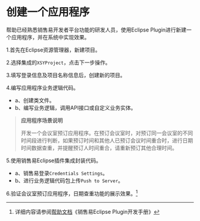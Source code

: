 # 创建一个应用程序

帮助已经熟悉销售易开发者平台功能的研发人员，使用Eclipse Plugin进行新建一个应用程序，并在系统中实现效果。

1.首先在Eclipse资源管理器，新建项目。

2.选择集成的`XSYProject`，点击下一步操作。

3.填写登录信息及项目名称信息后，创建新的项目。

4.编写应用程序业务逻辑代码。

* a、创建类文件。
* b、编写业务逻辑，调用API接口或自定义业务实体。

> **应用程序场景说明**
>
> 开发一个会议室预订应用程序。在预订会议室时，对预订同一会议室的不同时间段进行判断，如果预订时间和其他人已预订会议时间重合时，进行日期时间数据查重，并提醒预订人时间重合，请重新预订其他合理时间。

5.使用销售易Eclipse插件集成封装代码。

* a、销售易登录`Credentials Settings`。
* b、进行业务逻辑代码包上传`Push to Server`。

6.验证会议室预订应用程序，日期查重功能的展示效果。[^1]

[^1]: 详细内容请参阅[帮助文档](https://crm.xiaoshouyi.com/doc/document/index.html)《销售易Eclipse Plugin开发手册》

